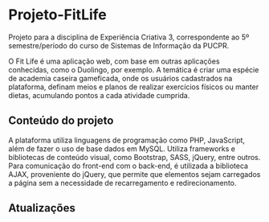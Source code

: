 # Projeto-FitLife
Projeto para a disciplina de Experiência Criativa 3, correspondente ao 5º semestre/período do curso de Sistemas de Informação da PUCPR.

O Fit Life é uma aplicação web, com base em outras aplicações conhecidas, como o Duolingo, por exemplo.
A temática é criar uma espécie de academia caseira gameficada, onde os usuários cadastrados na plataforma, definam meios e planos de realizar exercícios físicos ou manter dietas, acumulando pontos a cada atividade cumprida.

## Conteúdo do projeto
A plataforma utiliza linguagens de programação como PHP, JavaScript, além de fazer o uso de base dados em MySQL. Utiliza frameworks e bibliotecas de conteúdo visual, como Bootstrap, SASS, jQuery, entre outros.
Para comunicação do front-end com o back-end, é utilizada a biblioteca AJAX, proveniente do jQuery, que permite que elementos sejam carregados a página sem a necessidade de recarregamento e redirecionamento.

## Atualizações

